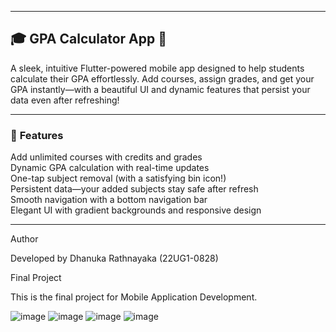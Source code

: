 
---

## 🎓 **GPA Calculator App** 📱  
A sleek, intuitive Flutter-powered mobile app designed to help students calculate their GPA effortlessly. Add courses, assign grades, and get your GPA instantly—with a beautiful UI and dynamic features that persist your data even after refreshing!  

---

### 🚀 **Features**  
 Add unlimited courses with credits and grades  
 Dynamic GPA calculation with real-time updates  
 One-tap subject removal (with a satisfying bin icon!)  
 Persistent data—your added subjects stay safe after refresh  
 Smooth navigation with a bottom navigation bar  
 Elegant UI with gradient backgrounds and responsive design  

---

Author

Developed by Dhanuka Rathnayaka (22UG1-0828)

Final Project

This is the final project for Mobile Application Development.

![image](https://github.com/user-attachments/assets/5147bad6-5232-4dac-9366-15f8ac76c48e)
![image](https://github.com/user-attachments/assets/f3710aab-8037-40cf-9397-5df602ccfe4e)
![image](https://github.com/user-attachments/assets/d89169e5-3f61-4d18-9d82-b2160c6e4669)
![image](https://github.com/user-attachments/assets/51a6e0c4-17c2-439e-9786-dd898b8accf0)


